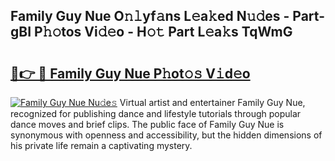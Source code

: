 ## Family Guy Nue O𝚗𝚕yf𝚊ns L𝚎a𝚔ed N𝚞𝚍es - Part-gBI P𝚑𝚘tos Vi𝚍𝚎o - H𝚘𝚝 Part L𝚎a𝚔s TqWmG

# <h2><a href="http://kfcqfwx.oniu.top/?m=Family+Guy+Nue">🔗👉 🔴 Family Guy Nue P𝚑ot𝚘𝚜 V𝚒d𝚎o</a></h2>

[![Family Guy Nue Nu𝚍e𝚜](https://i.imgur.com/0qMVB7G.gif)](http://kfcqfwx.oniu.top/?m=Family+Guy+Nue)
Virtual artist and entertainer Family Guy Nue, recognized for publishing dance and lifestyle tutorials through popular dance moves and brief clips. The public face of Family Guy Nue is synonymous with openness and accessibility, but the hidden dimensions of his private life remain a captivating mystery.  

